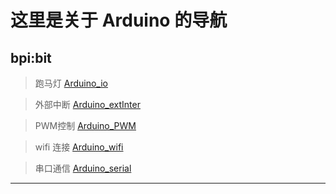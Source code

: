 # 这里是关于 Arduino 的导航

## bpi:bit
> 跑马灯
[Arduino_io](https://github.com/aJantes/Arduino_io)

> 外部中断
 [Arduino_extInter](https://github.com/aJantes/Arduino_extInter)

> PWM控制
 [Arduino_PWM](https://github.com/aJantes/Arduino_PWM)

> wifi 连接
[Arduino_wifi](https://github.com/aJantes/Arduino_wifi)

> 串口通信
[Arduino_serial](https://github.com/aJantes/Arduino_serial)
---

